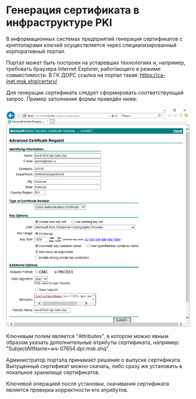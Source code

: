 # Генерация сертификата в инфраструктуре PKI

В информационных системах предприятий генерация сертификатов с криптопарами ключей осуществляется через специализированный корпоративный портал.

Портал может быть построен на устаревших технологиях и, например, требовать браузера Internet Explorer, работающего в режиме совместимости. В ГК ДОРС ссылка на портал такая: https://ca-inet.msk.shq/certsrv/

Для генерации сертификата следует сформировать соответствующий запрос. Пример заполнения формы приведён ниже:

![alt text](./ClientCertificateRequest.png "Request certificate")

Ключевым полем является "Attributes", в котором можно явным образом указать дополнительные атрибуты сертификата, например: "SubjectAltName=ws-07654.dpr.msk.shq".

Администратор портала принимает решение о выпуске сертификата. Выпущенный сертификат можно скачать, либо сразу же установить в локальное хранилище сертификатов.

Ключевой операцией после установки, скачивания сертификата является проверка корректности его атрибутов.
